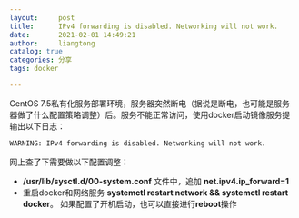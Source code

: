 ```yaml
---
layout:     post
title:      IPv4 forwarding is disabled. Networking will not work. 
date:       2021-02-01 14:49:21
author:     liangtong
catalog: true
categories: 分享
tags: docker

---
```




CentOS 7.5私有化服务部署环境，服务器突然断电（据说是断电，也可能是服务器做了什么配置策略调整）后。服务不能正常访问，使用docker启动镜像服务提输出以下日志：

```bash
WARNING: IPv4 forwarding is disabled. Networking will not work.
```

网上查了下需要做以下配置调整：

+ **/usr/lib/sysctl.d/00-system.conf** 文件中，追加 **net.ipv4.ip_forward=1**
+ 重启docker和网络服务 **systemctl restart network && systemctl restart docker**。 如果配置了开机启动，也可以直接进行**reboot**操作

